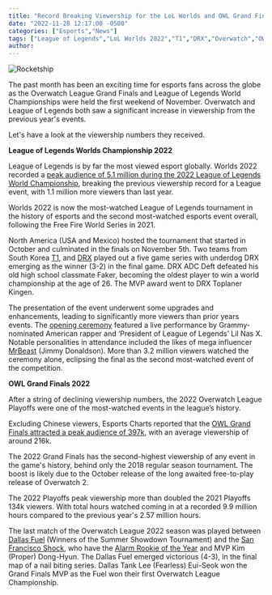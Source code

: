```yaml
---
title: "Record Breaking Viewership for the LoL Worlds and OWL Grand Finals"
date: "2022-11-28 12:17:00 -0500"
categories: ["Esports","News"]
tags: ["League of Legends","LoL Worlds 2022","T1","DRX","Overwatch","OWL","Grand Finals 2022","Riot Games","San Fransico Shock","Dallas Fuel"]
author:
---
```


![Rocketship](/2022-11-28-record-breaking-viewership-for-the-lol-worlds-and-owl-grand-finals.png)

The past month has been an exciting time for esports fans across the globe as the Overwatch League Grand Finals and League of Legends World Championships were held the first weekend of November.  Overwatch and League of Legends both saw a significant increase in viewership from the previous year's events. 

Let's have a look at the viewership numbers they received.

**League of Legends Worlds Championship 2022**

League of Legends is by far the most viewed esport globally. Worlds 2022 recorded a [peak audience of 5.1 million during the 2022 League of Legends World Championship](https://escharts.com/tournaments/lol/2022-world-championship), breaking the previous viewership record for a League event, with 1.1 million more viewers than last year.

Worlds 2022 is now the most-watched League of Legends tournament in the history of esports and the second most-watched esports event overall, following the Free Fire World Series in 2021.

North America (USA and Mexico) hosted the tournament that started in October and culminated in the finals on November 5th. Two teams from South Korea [T1](https://www.t1.gg/teams/league-of-legends), and [DRX](https://drx.gg/teams/1) played out a five game series with underdog DRX emerging as the winner (3-2) in the final game.  DRX ADC Deft defeated his old high school classmate Faker, becoming the oldest player to win a world championship at the age of 26.  The MVP award went to DRX Toplaner Kingen.

The presentation of the event underwent some upgrades and enhancements, leading to significantly more viewers than prior years events.  The [opening ceremony](https://www.youtube.com/watch?v=PzRi2JyRlvw) featured a live performance by Grammy-nominated American rapper and ‘President of League of Legends’ Lil Nas X.  Notable personalities in attendance included the likes of mega influencer [MrBeast](https://twitter.com/lolesports/status/1588648531622887427?ref_src=twsrc%5Etfw%7Ctwcamp%5Etweetembed%7Ctwterm%5E1588648531622887427%7Ctwgr%5E30d7d4da9c11861a79908fa1f415643e54ff7038%7Ctwcon%5Es1_&ref_url=https%3A%2F%2Fwin.gg%2Fnews%2Fwhy-is-mr-beast-at-the-worlds-2022-finals%2F) (Jimmy Donaldson).  More than 3.2 million viewers watched the ceremony alone, eclipsing the final as the second most-watched event of the competition.

**OWL Grand Finals 2022**

After a string of declining viewership numbers, the 2022 Overwatch League Playoffs were one of the most-watched events in the league’s history.

Excluding Chinese viewers, Esports Charts reported that the [OWL Grand Finals attracted a peak audience of 397k](https://escharts.com/tournaments/ow/overwatch-league-2022-playoffs), with an average viewership of around 216k.

The 2022 Grand Finals has the second-highest viewership of any event in the game's history, behind only the 2018 regular season tournament.  The boost is likely due to the October release of the long awaited free-to-play release of Overwatch 2.

The 2022 Playoffs peak viewership more than doubled the 2021 Playoffs 134k viewers.  With total hours watched coming in at a recorded 9.9 million hours compared to the previous year's 2.57 million hours.

The last match of the Overwatch League 2022 season was played between [Dallas Fuel](https://fuel.overwatchleague.com/en-us/) (Winners of the Summer Showdown Tournament) and the [San Francisco Shock](https://shock.overwatchleague.com/en-us/), who have the [Alarm Rookie of the Year](https://overwatchleague.com/en-us/news/alarm-rookie-of-the-year-proper-set-his-sights-high) and MVP Kim (Proper) Dong-Hyun.  The Dallas Fuel emerged victorious (4-3), in the final map of a nail biting series.  Dallas Tank Lee (Fearless) Eui-Seok won the Grand Finals MVP as the Fuel won their first Overwatch League Championship.